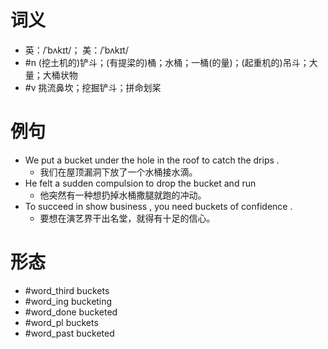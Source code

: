 # 词义
- 英：/ˈbʌkɪt/； 美：/ˈbʌkɪt/
- #n (挖土机的)铲斗；(有提梁的)桶；水桶；一桶(的量)；(起重机的)吊斗；大量；大桶状物
- #v 挑流鼻坎；挖掘铲斗；拼命划桨
# 例句
- We put a bucket under the hole in the roof to catch the drips .
	- 我们在屋顶漏洞下放了一个水桶接水滴。
- He felt a sudden compulsion to drop the bucket and run
	- 他突然有一种想扔掉水桶撒腿就跑的冲动。
- To succeed in show business , you need buckets of confidence .
	- 要想在演艺界干出名堂，就得有十足的信心。
# 形态
- #word_third buckets
- #word_ing bucketing
- #word_done bucketed
- #word_pl buckets
- #word_past bucketed
